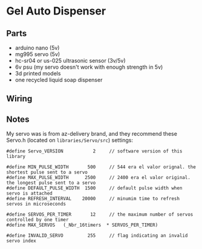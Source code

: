 # Gel Auto Dispenser

## Parts
- arduino nano (5v)
- mg995 servo (5v)
- hc-sr04 or us-025 ultrasonic sensor (3v/5v)
- 6v psu (my servo doesn't work with enough strength in 5v)
- 3d printed models
- one recycled liquid soap dispenser


## Wiring

## Notes
My servo was is from az-delivery brand, and they recommend these Servo.h (located on `libraries/Servo/src`) settings:

```
#define Servo_VERSION           2     // software version of this library

#define MIN_PULSE_WIDTH       500     // 544 era el valor orignal. the shortest pulse sent to a servo  
#define MAX_PULSE_WIDTH      2500     // 2400 era el valor original. the longest pulse sent to a servo 
#define DEFAULT_PULSE_WIDTH  1500     // default pulse width when servo is attached
#define REFRESH_INTERVAL    20000     // minumim time to refresh servos in microseconds 

#define SERVOS_PER_TIMER       12     // the maximum number of servos controlled by one timer 
#define MAX_SERVOS   (_Nbr_16timers  * SERVOS_PER_TIMER)

#define INVALID_SERVO         255     // flag indicating an invalid servo index
```
